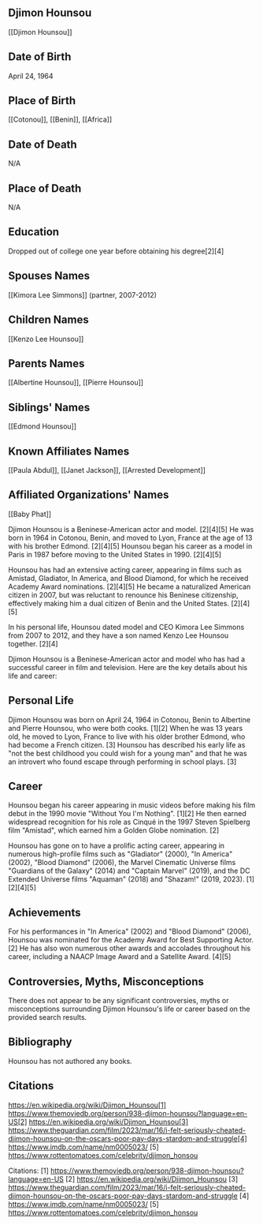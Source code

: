 ## Djimon Hounsou
[[Djimon Hounsou]]

## Date of Birth
April 24, 1964

## Place of Birth
[[Cotonou]], [[Benin]], [[Africa]]

## Date of Death
N/A

## Place of Death
N/A

## Education
Dropped out of college one year before obtaining his degree[2][4]

## Spouses Names
[[Kimora Lee Simmons]] (partner, 2007-2012)

## Children Names
[[Kenzo Lee Hounsou]]

## Parents Names
[[Albertine Hounsou]], [[Pierre Hounsou]]

## Siblings' Names
[[Edmond Hounsou]]

## Known Affiliates Names
[[Paula Abdul]], [[Janet Jackson]], [[Arrested Development]]

## Affiliated Organizations' Names
[[Baby Phat]]

Djimon Hounsou is a Beninese-American actor and model. [2][4][5] He was born in 1964 in Cotonou, Benin, and moved to Lyon, France at the age of 13 with his brother Edmond. [2][4][5] Hounsou began his career as a model in Paris in 1987 before moving to the United States in 1990. [2][4][5] 

Hounsou has had an extensive acting career, appearing in films such as Amistad, Gladiator, In America, and Blood Diamond, for which he received Academy Award nominations. [2][4][5] He became a naturalized American citizen in 2007, but was reluctant to renounce his Beninese citizenship, effectively making him a dual citizen of Benin and the United States. [2][4][5]

In his personal life, Hounsou dated model and CEO Kimora Lee Simmons from 2007 to 2012, and they have a son named Kenzo Lee Hounsou together. [2][4]

Djimon Hounsou is a Beninese-American actor and model who has had a successful career in film and television. Here are the key details about his life and career:

## Personal Life
Djimon Hounsou was born on April 24, 1964 in Cotonou, Benin to Albertine and Pierre Hounsou, who were both cooks. [1][2] When he was 13 years old, he moved to Lyon, France to live with his older brother Edmond, who had become a French citizen. [3] Hounsou has described his early life as "not the best childhood you could wish for a young man" and that he was an introvert who found escape through performing in school plays. [3]

## Career
Hounsou began his career appearing in music videos before making his film debut in the 1990 movie "Without You I'm Nothing". [1][2] He then earned widespread recognition for his role as Cinqué in the 1997 Steven Spielberg film "Amistad", which earned him a Golden Globe nomination. [2] 

Hounsou has gone on to have a prolific acting career, appearing in numerous high-profile films such as "Gladiator" (2000), "In America" (2002), "Blood Diamond" (2006), the Marvel Cinematic Universe films "Guardians of the Galaxy" (2014) and "Captain Marvel" (2019), and the DC Extended Universe films "Aquaman" (2018) and "Shazam!" (2019, 2023). [1][2][4][5]

## Achievements
For his performances in "In America" (2002) and "Blood Diamond" (2006), Hounsou was nominated for the Academy Award for Best Supporting Actor. [2] He has also won numerous other awards and accolades throughout his career, including a NAACP Image Award and a Satellite Award. [4][5]

## Controversies, Myths, Misconceptions
There does not appear to be any significant controversies, myths or misconceptions surrounding Djimon Hounsou's life or career based on the provided search results.

## Bibliography
Hounsou has not authored any books.

## Citations 
https://en.wikipedia.org/wiki/Djimon_Hounsou[1] https://www.themoviedb.org/person/938-djimon-hounsou?language=en-US[2] https://en.wikipedia.org/wiki/Djimon_Hounsou[3] https://www.theguardian.com/film/2023/mar/16/i-felt-seriously-cheated-djimon-hounsou-on-the-oscars-poor-pay-days-stardom-and-struggle[4] https://www.imdb.com/name/nm0005023/
[5] https://www.rottentomatoes.com/celebrity/djimon_honsou

Citations:
[1] https://www.themoviedb.org/person/938-djimon-hounsou?language=en-US
[2] https://en.wikipedia.org/wiki/Djimon_Hounsou
[3] https://www.theguardian.com/film/2023/mar/16/i-felt-seriously-cheated-djimon-hounsou-on-the-oscars-poor-pay-days-stardom-and-struggle
[4] https://www.imdb.com/name/nm0005023/
[5] https://www.rottentomatoes.com/celebrity/djimon_honsou